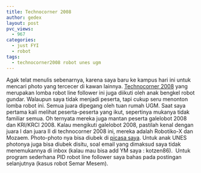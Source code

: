 ```yaml
---
title: Technocorner 2008
author: gedex
layout: post
pvc_views:
  - 967
categories:
  - just FYI
  - robot
tags:
  - technocorner2008 robot unes ugm
---
```


Agak telat menulis sebenarnya, karena saya baru ke kampus hari ini untuk mencari photo yang tercecer di kawan lainnya. [Technocorner 2008][1] yang merupakan lomba robot line follower ini juga diikuti oleh anak bengkel robot gundar. Walaupun saya tidak menjadi peserta, tapi cukup seru menonton lomba robot ini. Semua juara dipegang oleh tuan rumah UGM. Saat saya pertama kali melihat peserta-peserta yang ikut, sepertinya mukanya tidak familiar semua. Oh ternyata mereka juga mantan peserta galelobot 2008 dan KRI/KRCI 2008. Kalau mengikuti galelobot 2008, pastilah kenal dengan juara I dan juara II di technocorner 2008 ini, mereka adalah Robotiko-X dan Mozaem. Photo-photo nya bisa diubek di [picasa saya][2]. Untuk anak UNES photonya juga bisa diubek disitu, soal email yang dimaksud saya tidak menemukannya di inbox (kalau mau bisa add YM saya : kotzen86).  Untuk program sederhana PID robot line follower saya bahas pada postingan selanjutnya (kasus robot Semar Mesem).

 [1]: http://www.technocorner2008.com/main/?link=lomba
 [2]: http://picasaweb.google.co.uk/gedex.adc/Technocorner2008
